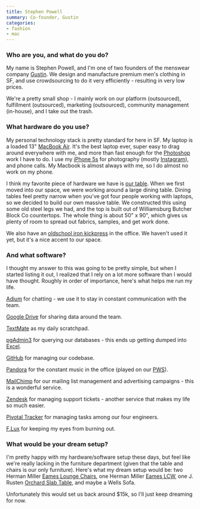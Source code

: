 ```yaml
---
title: Stephen Powell
summary: Co-founder, Gustin
categories:
- fashion
- mac
---
```


### Who are you, and what do you do?

My name is Stephen Powell, and I'm one of two founders of the menswear company [Gustin](http://www.weargustin.com/ "The Gustin website."). We design and manufacture premium men's clothing in SF, and use crowdsourcing to do it very efficiently - resulting in very low prices.

We're a pretty small shop - I mainly work on our platform (outsourced), fulfillment (outsourced), marketing (outsourced), community management (in-house), and I take out the trash.

### What hardware do you use?

My personal technology stack is pretty standard for here in SF.
My laptop is a loaded 13" [MacBook Air][macbook-air]. It's the best laptop ever, super easy to drag around everywhere with me, and more than fast enough for the [Photoshop][] work I have to do. I use my [iPhone 5s][iphone-5s] for photography (mostly [Instagram][instagram-ios]), and phone calls. My Macbook is almost always with me, so I do almost no work on my phone.

I think my favorite piece of hardware we have is [our table](http://instagram.com/p/eOWLw-DgZ6/ "A photo of Gustin's table"). When we first moved into our space, we were working around a large dining table. Dining tables feel pretty narrow when you've got four people working with laptops, so we decided to build our own massive table. We constructed this using some old steel legs we had, and the top is built out of Williamsburg Butcher Block Co countertops. The whole thing is about 50" x 90", which gives us plenty of room to spread out fabrics, samples, and get work done.

We also have an [oldschool iron kickpress](http://instagram.com/p/fBjaxTDgSE/ "A photo of Gustin's kickpress.") in the office. We haven't used it yet, but it's a nice accent to our space.

### And what software?

I thought my answer to this was going to be pretty simple, but when I started listing it out, I realized that I rely on a lot more software than I would have thought. Roughly in order of importance, here's what helps me run my life.

[Adium][] for chatting - we use it to stay in constant communication with the team.

[Google Drive][google-drive] for sharing data around the team.

[TextMate][] as my daily scratchpad.

[pgAdmin3][pgadmin] for querying our databases - this ends up getting dumped into [Excel][].

[GitHub][] for managing our codebase.

[Pandora][] for the constant music in the office (played on our [PWS][]).

[MailChimp][] for our mailing list management and advertising campaigns - this is a wonderful service.

[Zendesk][] for managing support tickets - another service that makes my life so much easier.

[Pivotal Tracker][pivotal-tracker] for managing tasks among our four engineers.

[F.Lux][] for keeping my eyes from burning out.

### What would be your dream setup?

I'm pretty happy with my hardware/software setup these days, but feel like we're really lacking in the furniture department (given that the table and chairs is our only furniture). Here's what my dream setup would be: two Herman Miller [Eames Lounge Chairs][eames-lounge-chair], one Herman Miller [Eames LCW][eames-molded-plywood-chair], one J. Rusten [Orchard Slab Table][orchard-slab-table], and maybe a Wells Sofa.

Unfortunately this would set us back around $15k, so I'll just keep dreaming for now.

[eames-lounge-chair]: http://www.hermanmiller.com/products/seating/lounge-seating/eames-lounge-chair-and-ottoman.html "A chair."
[eames-molded-plywood-chair]: http://www.hermanmiller.com/products/seating/multi-use-guest-chairs/eames-molded-plywood-chairs.html "A chair."
[iphone-5s]: https://en.wikipedia.org/wiki/IPhone_5S "A smartphone."
[macbook-air]: https://www.apple.com/macbook-air/ "A very thin laptop."
[pws]: https://grainaudio.com/collections/handheld/products/pws "A wooden wireless speaker."
[adium]: https://en.wikipedia.org/wiki/Adium "A multi-protocol chat application for the Mac."
[excel]: https://products.office.com/en-us/excel "A spreadsheet application."
[f.lux]: https://justgetflux.com/ "A tool to make the colour of your screen adapt to the current time of day."
[github]: https://github.com/ "A Git code repository service."
[google-drive]: https://drive.google.com/ "A cloud storage service."
[instagram-ios]: https://itunes.apple.com/us/app/instagram/id389801252 "A photo taking/sharing app."
[mailchimp]: https://mailchimp.com/ "A templated mailing list system."
[orchard-slab-table]: http://jrusten.com/2010/07/orchard-slab-table/ "A unique wooden table."
[pandora]: http://www.pandora.com/ "A personalised Internet radio station."
[pgadmin]: https://www.pgadmin.org/ "A GUI for managing PostgresSQL databases."
[photoshop]: https://www.adobe.com/products/photoshop.html "A bitmap image editor."
[pivotal-tracker]: https://www.pivotaltracker.com/ "A project management service."
[textmate]: http://macromates.com/ "A text editor for the Mac."
[zendesk]: https://www.zendesk.com/ "A customer service service."
